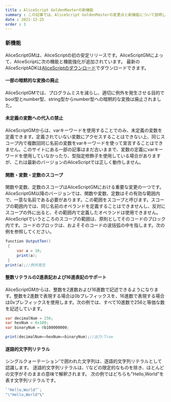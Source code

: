 ```yaml
---
title : AliceScript GoldenMasterの新機能
summary : この記事では、AliceScript GoldenMasterの変更点と新機能について説明します
date : 2021-12-25
order : 3
---
```

### 新機能
AliceScriptGMは、AliceScriptの初の安定リリースです。AliceScriptGMによって、AliceScriptに次の機能と機能強化が追加されています。 最新のAliceScriptADKは[AliceScriptのダウンロード](../download.md)でダウンロードできます。

#### 一部の暗黙的な変換の廃止
AliceScriptGMでは、プログラムミスを減らし、適切に例外を発生させる目的でbool型とnumber型、string型からnumber型への暗黙的な変換は廃止されました。

#### 未定義の変数への代入の禁止
AliceScriptGMからは、varキーワードを使用することでのみ、未定義の変数を定義できます。定義されていない変数にアクセスすることはできない上、同じスコープ内で複数回同じ名前の変数をvarキーワードを使って宣言することはできません。このサイトにある一部の記事はまだ古いままで、変数の定義にvarキーワードを使用していなかったり、型指定修飾子を使用している場合がありますが、これは最新のバージョンのAliceScriptでは正しく動作しません。

#### 関数・変数・定数のスコープ
関数や変数、定数のスコープはAliceScriptGMにおける重要な変更の一つです。 AliceScriptGM以降のバージョンでは、関数や変数、定数はその有効な範囲内で、一意な名前である必要があります。この範囲をスコープと呼びます。スコープの範囲内では、同じ名前のオペランドを定義することはできませんし、反対にスコープの外に出ると、その範囲内で定義したオペランドは使用できません。 AliceScriptでいうところのスコープの範囲は、原則としてそのコードのブロック内です。コードのブロックは、およそそのコードの波括弧の中を指します。次の例を参照してください。

```cs title="AliceScript"
function OutputTen()
 {
     var a = 10;
     print(a);
 }
print(a);//例外発生
```

#### 整数リテラルの2進表記および16進表記のサポート
AliceScriptGMからは、整数を2進数および16進数で記述できるようになります。整数を2進数で表現する場合は0bプレフィックスを、16進数で表現する場合は0xプレフィックスを使用します。次の例では、すべて10進数で256と等価な数を記述しています。

```cs title="AliceScript"
var decimalNum = 256;
var hexNum = 0x100;
var binaryNum = 0b100000000;

print(decimalNum==hexNum==binaryNum);//出力:True
```

#### 逐語的文字列リテラル
シングルクォーテーション’で囲われた文字列は、逐語的文字列リテラルとして認識します。 逐語的文字列リテラルは、\’などの限定的なものを除き、ほとんどの文字がそのままの意味で解釈されます。 次の例ではどちらも"Hello,World"を表す文字列リテラルです。

```cs title="AliceScript"
`"Hello,World"`;
"\"Hello,World"\"
```